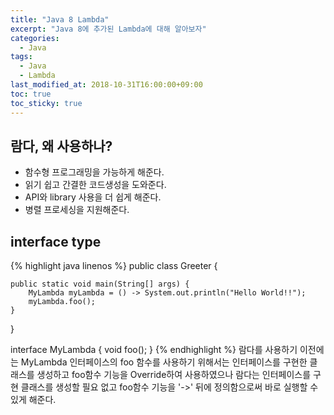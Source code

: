 ```yaml
---
title: "Java 8 Lambda"
excerpt: "Java 8에 추가된 Lambda에 대해 알아보자"
categories: 
  - Java
tags: 
  - Java
  - Lambda
last_modified_at: 2018-10-31T16:00:00+09:00
toc: true
toc_sticky: true
---
```


## 람다, 왜 사용하나?
- 함수형 프로그래밍을 가능하게 해준다.  
- 읽기 쉽고 간결한 코드생성을 도와준다.  
- API와 library 사용을 더 쉽게 해준다.
- 병렬 프로세싱을 지원해준다.  

## interface type
{% highlight java linenos %}
public class Greeter {

	public static void main(String[] args) {
		MyLambda myLambda = () -> System.out.println("Hello World!!");
		myLambda.foo();
	}
}

interface MyLambda {
	void foo();
}
{% endhighlight %}
람다를 사용하기 이전에는
MyLambda 인터페이스의 foo 함수를 사용하기 위해서는 인터페이스를 구현한 클래스를 생성하고 foo함수 기능을 Override하여 사용하였으나
람다는 인터페이스를 구현 클래스를 생성할 필요 없고 foo함수 기능을 '->' 뒤에 정의함으로써 바로 실행할 수 있게 해준다.
